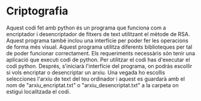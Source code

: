 # Criptografia 

Aquest codi fet amb python és un programa que funciona com a encriptador i desencriptador de fitxers de text utilitzant el mètode de RSA. Aquest programa també inclou una interfície per poder fer les operacions de forma més visual. Aquest programa utilitza diferents biblioteques per tal de poder funcionar correctament. Els requeriments necessàris són tenir una aplicació que executi codi de python. Per utilitzar el codi has d'executar el codi python. Després, s'iniciarà l'interfície del programa, on podràs escollir si vols encriptar o desencriptar un arxiu. Una vegada ho escollis selecciones l'arxiu de text del teu ordinador i aquest es guardarà amb el nom de "arxiu_encriptat.txt" o "arxiu_desencriptat.txt" a la carpeta on estigui localitzada el codi.
